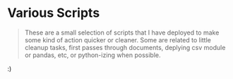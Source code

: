 # Various Scripts

> These are a small selection of scripts that I have deployed to make some kind of action quicker or cleaner. Some are related to little cleanup tasks, first passes through documents, deplying csv module or pandas, etc, or python-izing when possible.

:) 
